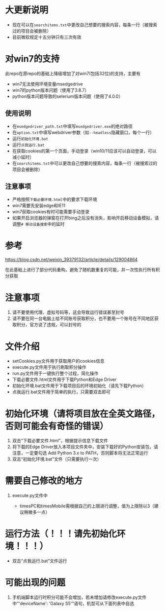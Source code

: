 # 大更新说明
- 现在可以在`searchitems.txt`中更改自己想要的搜索内容，每条一行（被搜索过的项目会被删除）
- 目前微软规定十五分钟只有三次有效
# 对win7的支持
此repo在原repo的基础上降级增加了对win7(包括32位)的支持，主要有
- win7无法使用环境变量msedgedrive
- win7的python版本问题（使用了3.8.7）
- python版本问题导致的selerium版本问题（使用了4.0.0）
## 使用说明
- 在`msedgedriver_path.txt`中填写`msedgedriver.exe`的绝对路径
- 在`option.txt`中填写webdriver参数（如`--headless`隐藏窗口，每个一行）
- 运行`初始化环境.bat`
- 运行`点我运行.bat`
- 在获取cookies的第一个页面，手动登录（win10/11应该可以自动登录，可以减小延时）
- 在`searchitems.txt`中可以更改自己想要的搜索内容，每条一行（被搜索过的项目会被删除）
## 注意事项
- 严格按照`下载必要环境.html`中的要求下载环境
- win7需要先安装edge和IE11
- win7获取cookies有时可能需要手动登录
- 如果开启浏览器的弹窗在打开bing之后没有消失，影响开启移动设备模拟，请调整`# 移动设备搜索`中的延时
# 参考

https://blog.csdn.net/weixin_39379132/article/details/129004864

在此基础上进行了部分代码重构，避免了随机数重复的可能，并一次性执行所有积分获取

# 注意事项

1. 请不要使用代理、虚拟号码等，这会导致运行错误甚至封号
2. 请不要在同一台电脑上给不同账号获取积分，也不要用一个账号在不同地区获取积分，官方说了违规，可以封号的


# 文件介绍
- setCookies.py文件用于获取用户的cookies信息
- execute.py文件用于执行刷取积分操作
- run.py文件用于一键执行整个过程，简化操作
- 下载必要文件.html文件用于下载Python和Edge Driver
- 初始化环境.bat文件用于下载项目后的环境初始化（请先下载Python）
- 点我运行.bat文件用于简单的执行，只需要双击即可

# 初始化环境（请将项目放在全英文路径，否则可能会有奇怪的错误）
1. 双击“下载必要文件.html”，根据提示信息下载文件
2. 将下载的Edge Driver放入本项目文件夹中，安装下载好的Python安装包，请注意，一定要勾选 Add Python 3.x to PATH，否则脚本将无法正常运行
3. 双击“初始化环境.bat”文件（只需要执行一次）

# 需要自己修改的地方

1. execute.py文件中

   - timesPC和timesMobile需根据自己的上限进行调整，值为上限除以3（建议稍微多一点）

# 运行方法（！！！请先初始化环境！！！）

- 双击“点我运行.bat”文件运行

# 可能出现的问题

1. 手机端脚本运行时积分可能不会增加，若未增加请修改execute.py文件中“'deviceName': 'Galaxy S5'”语句，机型可从下面列表中自选
